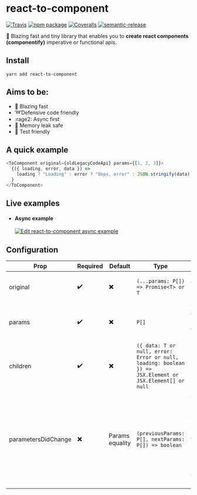 # react-to-component

[![Travis][build-badge]][build]
[![npm package][npm-badge]][npm]
[![Coveralls][coveralls-badge]][coveralls]
[![semantic-release](https://img.shields.io/badge/%20%20%F0%9F%93%A6%F0%9F%9A%80-semantic--release-e10079.svg)](https://github.com/semantic-release/semantic-release)

[build-badge]: https://img.shields.io/travis/diogofcunha/react-to-component/master.png?style=flat-square
[build]: https://travis-ci.org/diogofcunha/react-to-component
[npm-badge]: https://img.shields.io/npm/v/react-to-component.png?style=flat-square
[npm]: https://www.npmjs.com/package/react-to-component
[coveralls-badge]: https://img.shields.io/coveralls/diogofcunha/react-to-component/master.png?style=flat-square
[coveralls]: https://coveralls.io/github/diogofcunha/react-to-component

:rocket: Blazing fast and tiny library that enables you to **create react components (componentify)** imperative or functional apis.

## Install

```shell
yarn add react-to-component
```

## Aims to be:

- :rocket: Blazing fast
- ➿Defensive code friendly
- :rage2: Async first
- 🔧 Memory leak safe
- :ring: Test friendly

## A quick example

```typescript
<ToComponent original={oldLegacyCodeApi} params={[1, 2, 3]}>
  {({ loading, error, data }) =>
    loading ? "Loading" : error ? "Oops, error" : JSON.stringify(data)
  }
</ToComponent>
```

## Live examples

- #### Async example
  [![Edit react-to-component async example](https://codesandbox.io/static/img/play-codesandbox.svg)](https://codesandbox.io/s/92l7qw7l5p)

## Configuration

| Prop                | Required | Default         | Type                                                                                                    | Description                                                                                                                              |
| ------------------- | -------- | --------------- | ------------------------------------------------------------------------------------------------------- | ---------------------------------------------------------------------------------------------------------------------------------------- |
| original            | ✔️       | ✖️              | `(...params: P[]) => Promise<T> or T`                                                                   | The original function to be encapsulated                                                                                                 |
| params              | ✔️       | ✖️              | `P[]`                                                                                                   | The params that will be used in the function invocation                                                                                  |
| children            | ✔️       | ✖️              | `({ data: T or null, error: Error or null, loading: boolean }) => JSX.Element or JSX.Element[] or null` | The render prop that controls you data flow                                                                                              |
| parametersDidChange | ✖️       | Params equality | `(previousParams: P[], nextParams: P[]) => boolean`                                                     | Ability to supply a custom check for parameter equality, use this if for example you need to ignore some parameters for caching purposes |
